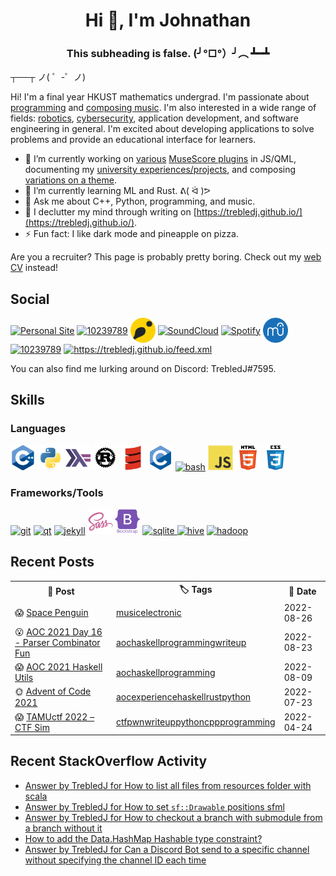<!--
**TrebledJ/Trebledj** is a ✨ _special_ ✨ repository because its `README.md` (this file) appears on your GitHub profile.

Here are some ideas to get you started:

- 🔭 I’m currently working on ...
- 🌱 I’m currently learning ...
- 👯 I’m looking to collaborate on ...
- 🤔 I’m looking for help with ...
- 💬 Ask me about ...
- 📫 How to reach me: ...
- 😄 Pronouns: ...
- ⚡ Fun fact: ...
-->

<h1 align="center">Hi 👋, I'm Johnathan</h1>
<h3 align="center">This subheading is false. (╯°□°）╯︵ ┻━┻</h3>

┬──┬ ノ( ゜-゜ノ)

Hi! I'm a final year HKUST mathematics undergrad. I'm passionate about <a href="https://trebledj.github.io/tags/programming" target="_blank">programming</a> and <a href="https://trebledj.github.io/tags/music" target="_blank">composing music</a>. I'm also interested in a wide range of fields: <a href="https://trebledj.github.io/tags/robotics" target="_blank">robotics</a>, <a href="https://trebledj.github.io/tags/ctf" target="_blank">cybersecurity</a>, application development, and software engineering in general. I'm excited about developing applications to solve problems and provide an educational interface for learners.

- 🚀 I’m currently working on [various][ms-plugin-1] [MuseScore plugins][ms-plugin-2] in JS/QML, documenting my [university experiences/projects][ust], and composing [variations on a theme][variations].
- 🌱 I’m currently learning ML and Rust. ᕕ( ᐛ )ᕗ
- 💬 Ask me about C++, Python, programming, and music.
- 📝 I declutter my mind through writing on [https://trebledj.github.io/](https://trebledj.github.io/).
- ⚡ Fun fact: I like dark mode and pineapple on pizza.
<!-- - 👯 I’m looking to collaborate on collaborate-project -->
<!-- - 🤝 I’m looking for help with help-project -->
<!-- - 📫 How to reach me: ~~you can't, jk.~~ discord, email, linkedin. -->

[ms-plugin-1]: https://github.com/TrebledJ/musescore-todo-list
[ms-plugin-2]: https://github.com/TrebledJ/musescore-navigation
[ust]: https://trebledj.github.io/posts/hkust
[variations]: https://en.wikipedia.org/wiki/Variation_(music)

Are you a recruiter? This page is probably pretty boring. Check out my [web CV](https://trebledj.github.io/profile/) instead!

## Social
<p align="left">
<!-- GitHub -->
<a href="https://github.com/TrebledJ" target="_blank"><img align="center" src="https://www.svgrepo.com/show/341847/github.svg" alt="Personal Site" height="40" width="40" /></a>
<!-- StackOverflow -->
<a href="https://stackoverflow.com/users/10239789" target="_blank"><img align="center" src="https://raw.githubusercontent.com/rahuldkjain/github-profile-readme-generator/master/src/images/icons/Social/stack-overflow.svg" alt="10239789" height="30" width="40" /></a>
<!-- Codingame -->
<a href="https://www.codingame.com/profile/8444100ecb9723c1ec542346b0630aaa2821532" target="_blank"><img align="center" src="https://raw.githubusercontent.com/TrebledJ/trebledj.github.io/master/assets/img/logos/codingame.png" alt="Codingame" height="40" width="40" /></a>
<!-- SoundCloud -->
<a href="https://soundcloud.com/trebledj" target="_blank"><img align="center" src="https://www.svgrepo.com/show/35013/soundcloud.svg" alt="SoundCloud" height="35" width="40" /></a>
<!-- Spotify -->
<a href="https://open.spotify.com/user/24i9exez29k1jr85olljuy94g?si=4213a229649f4ceb" target="_blank"><img align="center" src="https://www.svgrepo.com/show/355256/spotify.svg" alt="Spotify" height="40" width="40" /></a>
<!-- MuseScore -->
<a href="https://musescore.com/user/20636901" target="_blank"><img align="center" src="https://raw.githubusercontent.com/TrebledJ/trebledj.github.io/master/assets/img/logos/musescore.png" alt="MuseScore" height="40" width="40" /></a>
<!-- Email -->
<a href="mailto:trebledjjj@gmail.com" target="_blank"><img align="center" src="https://www.svgrepo.com/show/237958/email-mail.svg" alt="10239789" height="35" width="40" /></a>
<!-- RSS -->
<a href="/https://trebledj.github.io/feed.xml" target="_blank"><img align="center" src="https://raw.githubusercontent.com/rahuldkjain/github-profile-readme-generator/master/src/images/icons/Social/rss.svg" alt="https://trebledj.github.io/feed.xml" height="25" width="25" /></a>
</p>

You can also find me lurking around on Discord: TrebledJ#7595.

## Skills
### Languages
<p>
<!-- C++ -->
<a href="https://trebledj.github.io/tags/cpp" target="_blank" rel="noreferrer"> <img src="https://raw.githubusercontent.com/devicons/devicon/master/icons/cplusplus/cplusplus-original.svg" alt="cplusplus" width="40" height="40"/></a>
<!-- Python -->
<a href="https://trebledj.github.io/tags/python" target="_blank" rel="noreferrer"> <img src="https://raw.githubusercontent.com/devicons/devicon/master/icons/python/python-original.svg" alt="python" width="40" height="40"/></a>
<!-- Haskell -->
<a href="https://trebledj.github.io/tags/haskell" target="_blank" rel="noreferrer"> <img src="https://raw.githubusercontent.com/devicons/devicon/master/icons/haskell/haskell-original.svg" alt="haskell" width="40" height="40"/></a>
<!-- Rust -->
<a href="https://trebledj.github.io/tags/rust" target="_blank" rel="noreferrer"> <img src="https://raw.githubusercontent.com/devicons/devicon/master/icons/rust/rust-plain.svg" alt="rust" width="40" height="40"/></a>
<!-- Scala -->
<a href="https://trebledj.github.io/tags/scala" target="_blank" rel="noreferrer"> <img src="https://raw.githubusercontent.com/devicons/devicon/master/icons/scala/scala-original.svg" alt="scala" width="40" height="40"/></a>
<!-- C -->
<a href="https://trebledj.github.io/tags/c" target="_blank" rel="noreferrer"> <img src="https://raw.githubusercontent.com/devicons/devicon/master/icons/c/c-original.svg" alt="c" width="40" height="40"/></a>
<!-- Bash -->
<a href="https://www.gnu.org/software/bash/" target="_blank" rel="noreferrer"> <img src="https://www.vectorlogo.zone/logos/gnu_bash/gnu_bash-icon.svg" alt="bash" width="40" height="40"/></a>
<!-- Javascript -->
<a href="https://developer.mozilla.org/en-US/docs/Web/JavaScript" target="_blank" rel="noreferrer"> <img src="https://raw.githubusercontent.com/devicons/devicon/master/icons/javascript/javascript-original.svg" alt="javascript" width="40" height="40"/></a>
<!-- HTML -->
<a href="https://www.w3.org/html/" target="_blank" rel="noreferrer"> <img src="https://raw.githubusercontent.com/devicons/devicon/master/icons/html5/html5-original-wordmark.svg" alt="html5" width="40" height="40"/></a>
<!-- CSS -->
<a href="https://www.w3schools.com/css/" target="_blank" rel="noreferrer"> <img src="https://raw.githubusercontent.com/devicons/devicon/master/icons/css3/css3-original-wordmark.svg" alt="css3" width="40" height="40"/></a>
</p>

### Frameworks/Tools
<p>
<!-- Git -->
<a href="https://git-scm.com/" target="_blank" rel="noreferrer"> <img src="https://www.vectorlogo.zone/logos/git-scm/git-scm-icon.svg" alt="git" width="40" height="40"/></a>
<!-- Qt -->
<a href="https://trebledj.github.io/tags/qt" target="_blank" rel="noreferrer"> <img src="https://upload.wikimedia.org/wikipedia/commons/0/0b/Qt_logo_2016.svg" alt="qt" width="40" height="40"/></a>
<!-- Jekyll -->
<a href="https://jekyllrb.com/" target="_blank" rel="noreferrer"> <img src="https://www.vectorlogo.zone/logos/jekyllrb/jekyllrb-icon.svg" alt="jekyll" width="40" height="40"/></a>
<!-- Sass -->
<a href="https://sass-lang.com" target="_blank" rel="noreferrer"> <img src="https://raw.githubusercontent.com/devicons/devicon/master/icons/sass/sass-original.svg" alt="sass" width="40" height="40"/></a>
<!-- Bootstrap -->
<a href="https://getbootstrap.com" target="_blank" rel="noreferrer"> <img src="https://raw.githubusercontent.com/devicons/devicon/master/icons/bootstrap/bootstrap-plain-wordmark.svg" alt="bootstrap" width="40" height="40"/></a>
<!-- SQLite -->
<a href="https://www.sqlite.org/" target="_blank" rel="noreferrer"> <img src="https://www.vectorlogo.zone/logos/sqlite/sqlite-icon.svg" alt="sqlite" width="40" height="40"/> </a>
<!-- Hive -->
<a href="https://hive.apache.org/" target="_blank" rel="noreferrer"> <img src="https://www.vectorlogo.zone/logos/apache_hive/apache_hive-icon.svg" alt="hive" width="40" height="40"/></a>
<!-- Hadoop -->
<a href="https://hadoop.apache.org/" target="_blank" rel="noreferrer"> <img src="https://www.vectorlogo.zone/logos/apache_hadoop/apache_hadoop-icon.svg" alt="hadoop" width="40" height="40"/></a>
</p>

<!-- <p><img align="left" src="https://github-readme-stats.vercel.app/api/top-langs?username=trebledj&show_icons=true&locale=en&layout=compact" alt="trebledj" /></p> -->

<!-- <p>&nbsp;<img align="center" src="https://github-readme-stats.vercel.app/api?username=trebledj&show_icons=true&locale=en" alt="trebledj" /></p> -->

<!-- <p><img align="center" src="https://github-readme-streak-stats.herokuapp.com/?user=trebledj&" alt="trebledj" /></p> -->

## Recent Posts
<table>
  <tr><th>📄 Post</th><th>🏷️ Tags</th><th>📆 Date</th></tr>
<!-- BLOG-POST-LIST:START --><tr><td>😱 <a href='https://trebledj.github.io/posts/space-penguin/' target='_blank'>Space Penguin</a></td><td><a href='https://trebled.github.io/tags/music' target='_blank'>music</a><a href='https://trebled.github.io/tags/electronic' target='_blank'>electronic</a></td><td>2022-08-26</td></tr><tr><td>😮 <a href='https://trebledj.github.io/posts/aoc-2021-day-16/' target='_blank'>AOC 2021 Day 16 - Parser Combinator Fun</a></td><td><a href='https://trebled.github.io/tags/aoc' target='_blank'>aoc</a><a href='https://trebled.github.io/tags/haskell' target='_blank'>haskell</a><a href='https://trebled.github.io/tags/programming' target='_blank'>programming</a><a href='https://trebled.github.io/tags/writeup' target='_blank'>writeup</a></td><td>2022-08-23</td></tr><tr><td>😱 <a href='https://trebledj.github.io/posts/aoc-2021-haskell-utils/' target='_blank'>AOC 2021 Haskell Utils</a></td><td><a href='https://trebled.github.io/tags/aoc' target='_blank'>aoc</a><a href='https://trebled.github.io/tags/haskell' target='_blank'>haskell</a><a href='https://trebled.github.io/tags/programming' target='_blank'>programming</a></td><td>2022-08-09</td></tr><tr><td>🌞 <a href='https://trebledj.github.io/posts/aoc-2021/' target='_blank'>Advent of Code 2021</a></td><td><a href='https://trebled.github.io/tags/aoc' target='_blank'>aoc</a><a href='https://trebled.github.io/tags/experience' target='_blank'>experience</a><a href='https://trebled.github.io/tags/haskell' target='_blank'>haskell</a><a href='https://trebled.github.io/tags/rust' target='_blank'>rust</a><a href='https://trebled.github.io/tags/python' target='_blank'>python</a></td><td>2022-07-23</td></tr><tr><td>😱 <a href='https://trebledj.github.io/posts/ctf-sim/' target='_blank'>TAMUctf 2022 – CTF Sim</a></td><td><a href='https://trebled.github.io/tags/ctf' target='_blank'>ctf</a><a href='https://trebled.github.io/tags/pwn' target='_blank'>pwn</a><a href='https://trebled.github.io/tags/writeup' target='_blank'>writeup</a><a href='https://trebled.github.io/tags/python' target='_blank'>python</a><a href='https://trebled.github.io/tags/cpp' target='_blank'>cpp</a><a href='https://trebled.github.io/tags/programming' target='_blank'>programming</a></td><td>2022-04-24</td></tr><!-- BLOG-POST-LIST:END -->
</table>


## Recent StackOverflow Activity
<!-- STACKOVERFLOW:START -->
- [Answer by TrebledJ for How to list all files from resources folder with scala](https://stackoverflow.com/questions/66722366/how-to-list-all-files-from-resources-folder-with-scala/73045690#73045690)
- [Answer by TrebledJ for How to set `sf::Drawable` positions sfml](https://stackoverflow.com/questions/72939306/how-to-set-sfdrawable-positions-sfml/72940705#72940705)
- [Answer by TrebledJ for How to checkout a branch with submodule from a branch without it](https://stackoverflow.com/questions/56466231/how-to-checkout-a-branch-with-submodule-from-a-branch-without-it/70616187#70616187)
- [How to add the Data.HashMap Hashable type constraint?](https://stackoverflow.com/questions/68761030/how-to-add-the-data-hashmap-hashable-type-constraint)
- [Answer by TrebledJ for Can a Discord Bot send to a specific channel without specifying the channel ID each time](https://stackoverflow.com/questions/67043575/can-a-discord-bot-send-to-a-specific-channel-without-specifying-the-channel-id-e/67043734#67043734)
<!-- STACKOVERFLOW:END -->
